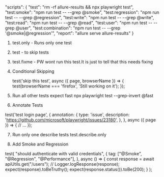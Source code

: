 "scripts": {
"test": "rm -rf allure-results && npx playwright test",
"test:smoke": "npm run test -- --grep @smoke",
"test:regression": "npm run test -- --grep @regression",
"test:write": "npm run test -- --grep @write",
"test:read": "npm run test -- --grep @read",
"test:user": "npm run test -- --grep @user",
"test:combination": "npm run test -- --grep '@smoke|@regression'",
"report": "allure serve allure-results"
}

1. test.only - Runs only one test
2. test - to skip tests
3. test.fixme - PW wont run this test.It is just to tell that this needs fixing
4. Conditional Skipping

   test('skip this test', async ({ page, browserName }) => {
   test(browserName === 'firefox', 'Still working on it');
   });

5. Run all other tests expect fast
   npx playwright test --grep-invert @fast

6. Annotate Tests

test('test login page', {
annotation: {
type: 'issue',
description: 'https://github.com/microsoft/playwright/issues/23180',
},
}, async ({ page }) => {
// ...
});

7. Run only one describe tests
   test.describe.only

8. Add Smoke and Regression

test(
"should authenticate with valid credentials",
{
tag: ["@Smoke", "@Regression", "@Performance"],
},
async () => {
const response = await apiUtils.get("/users");
// Logger.logResponse(response);
expect(response).toBeTruthy();
expect(response.status()).toBe(200);
}
);
